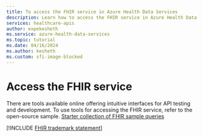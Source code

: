 ```yaml
---
title: To access the FHIR service in Azure Health Data Services 
description: Learn how to access the FHIR service in Azure Health Data Services FHIR service.
services: healthcare-apis
author: expekesheth
ms.service: azure-health-data-services
ms.topic: tutorial
ms.date: 04/16/2024
ms.author: kesheth
ms.custom: sfi-image-blocked
---
```


# Access the FHIR service

There are tools available online offering intuitive interfaces for API testing and development. To use tools for accessing the FHIR service, refer to the open-source sample. [Starter collection of FHIR sample queries](https://github.com/Azure-Samples/azure-health-data-services-samples/tree/main/samples/sample-postman-queries) 
 

[!INCLUDE [FHIR trademark statement](../includes/healthcare-apis-fhir-trademark.md)]